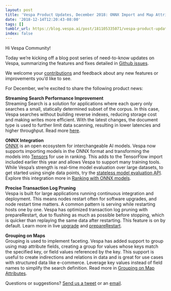 ```yaml
---
layout: post
title: 'Vespa Product Updates, December 2018: ONNX Import and Map Attribute Grouping'
date: '2018-12-14T12:20:43-08:00'
tags: []
tumblr_url: https://blog.vespa.ai/post/181105335071/vespa-product-updates-december-2018-onnx-import
index: false
---
```

Hi Vespa Community!

Today we’re kicking off a blog post series of need-to-know updates on Vespa, summarizing the features and fixes detailed in [Github issues](https://github.com/vespa-engine/vespa/issues).

We welcome your [contributions](https://github.com/vespa-engine/vespa/blob/master/CONTRIBUTING.md) and feedback about any new features or improvements you’d like to see.

For December, we’re excited to share the following product news:

**Streaming Search Performance Improvement**  
Streaming Search is a solution for applications where each query only searches a small, statically determined subset of the corpus. In this case, Vespa searches without building reverse indexes, reducing storage cost and making writes more efficient. With the latest changes, the document type is used to further limit data scanning, resulting in lower latencies and higher throughput. Read more [here](https://docs.vespa.ai/en/streaming-search.html).

**ONNX Integration**  
[ONNX](https://onnx.ai/) is an open ecosystem for interchangeable AI models. Vespa now supports importing models in the ONNX format and transforming the models into [Tensors](https://docs.vespa.ai/en/tensor-user-guide.html) for use in ranking. This adds to the TensorFlow import included earlier this year and allows Vespa to support many training tools. While Vespa’s strength is real-time model evaluation over large datasets, to get started using single data points, try the [stateless model evaluation API](https://docs.vespa.ai/en/stateless-model-evaluation.html). Explore this integration more in [Ranking with ONNX models](https://docs.vespa.ai/en/onnx.html).

**Precise Transaction Log Pruning**  
Vespa is built for large applications running continuous integration and deployment. This means nodes restart often for software upgrades, and node restart time matters. A common pattern is serving while restarting hosts one by one. Vespa has optimized transaction log pruning with prepareRestart, due to flushing as much as possible before stopping, which is quicker than replaying the same data after restarting. This feature is on by default. Learn more in live [upgrade](https://docs.vespa.ai/en/operations/live-upgrade.html) and [prepareRestart](https://docs.vespa.ai/en/operations-selfhosted/vespa-cmdline-tools.html#vespa-proton-cmd).

**Grouping on Maps**  
Grouping is used to implement faceting. Vespa has added support to group using map attribute fields, creating a group for values whose keys match the specified key, or field values referenced by the key. This support is useful to create indirections and relations in data and is great for use cases with structured data like e-commerce. Leverage key values instead of field names to simplify the search definition. Read more in [Grouping on Map Attributes](https://docs.vespa.ai/en/reference/grouping-syntax.html).

Questions or suggestions? [Send us a tweet](https://twitter.com/vespaengine) or an [email](mailto:info@vespa.ai).

